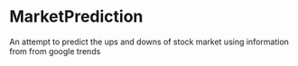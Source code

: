 MarketPrediction
================
An attempt to predict the ups and downs of stock market using information from from google trends
